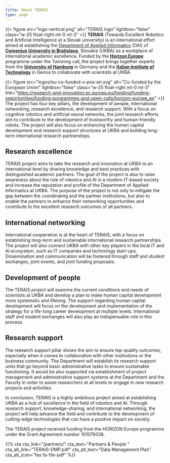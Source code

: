 ```yaml
---
title: About TERAIS
type: page
---
```

{{< figure src="logo-vertical.png" alt="TERAIS logo"
    lightbox="false" class="w-25 float-right mt-0 ml-3" >}}
**TERAIS** (Towards Excellent Robotics and Artificial Intelligence at a Slovak university)
is an international effort aimed at establishing
the [Department of Applied Informatics](https://dai.fmph.uniba.sk) (DAI)
of [**Comenius University in Bratislava**](https://www.uniba.sk), Slovakia (UKBA)
as a workplace of international academic excellence.
Funded by the [**Horizon Europe**](https://research-and-innovation.ec.europa.eu/funding/funding-opportunities/funding-programmes-and-open-calls/horizon-europe_en)
programme under the Twinning call,
the project brings together experts
from the [**University of Hamburg**](https://www.uni-hamburg.de) in Germany
and the [**Italian Institute of Technology**](https://www.iit.it) in Genoa
to collaborate with scientists at UKBA.

{{< figure src="logos/eu-co-funded-v-pos-en.svg" alt="Co-funded by the European Union"
    lightbox="false" class="w-25 float-right mt-0 ml-3"
    link="https://research-and-innovation.ec.europa.eu/funding/funding-opportunities/funding-programmes-and-open-calls/horizon-europe_en" >}}
The project has four key pillars,
the development of people,
international networking,
research excellence,
and research support.
With a focus on cognitive robotics and artificial neural networks,
the joint research efforts aim to contribute
to the development of trustworthy and human-friendly robots.
The project will also focus on enhancing the human capital development
and research support structures at UKBA
and building long-term international research partnerships.


## Research excellence

TERAIS project aims to take the research and innovation at UKBA
to an international level by sharing knowledge and best practices
with distinguished academic partners.
The goal of the project is also to raise awareness
about the role of robotics and AI in a modern IT-based society
and increase the reputation and profile
of the Department of Applied Informatics at UKBA.
The purpose of the project is not only to mitigate the gap
between the coordinating and the partner institutions,
but also to enable the partners to enhance their networking opportunities
and contribute to the excellent research outcomes of all partners.


## International networking

International cooperation is at the heart of TERAIS,
with a focus on establishing long-term and sustainable
international research partnerships.
The project will also connect UKBA with other key players
in the local IT and AI ecosystem,
such as IT companies and technology start-ups.
Dissemination and communication will be fostered
through staff and student exchanges,
joint events, and joint funding proposals.


## Development of people

The TERAIS project will examine
the current conditions and needs of scientists at UKBA
and develop a plan to make human capital development
more systematic and lifelong.
The support regarding human capital development
will focus on the development and implementation
of the strategy for a life-long career development at multiple levels.
International staff and student exchanges
will also play an indispensable role in this process.


## Research support

The research support pillar shows the aim to ensure top-quality outcomes,
especially when it comes to collaboration
with other institutions or the business community.
The Department will establish its research support units
that go beyond basic administrative tasks to ensure sustainable functioning.
It would be also supported via establishment of project management
and administrative support systems at the Department and the Faculty
in order to assist researchers at all levels
to engage in new research projects and activities.

<p class="mt-4">
In conclusion,
TERAIS is a highly ambitious project
aimed at establishing UKBA as a hub of excellence
in the field of robotics and AI.
Through research support, knowledge-sharing, and international networking,
the project will help advance the field
and contribute to the development of cutting-edge technologies
that can have a positive impact on society.
</p>

<p class="mt-4">

The TERAIS project received funding from the HORIZON Europe programme
under the Grant Agreement number 101079338.
</p>

{{% cta
    cta_link="/partners/" cta_text="Partners & People <i class='fas fa-chevron-right'></i>"
    cta_alt_link="TERAIS-DMP.pdf" cta_alt_text="Data Management Plan</i>"
    cta_alt_icon="fas fa-file-pdf"
%}}
